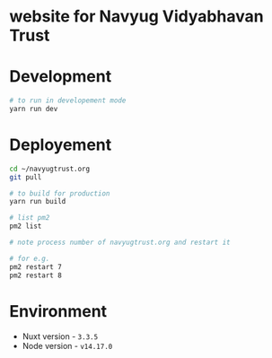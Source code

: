 # website for Navyug Vidyabhavan Trust

# Development

```bash
# to run in developement mode
yarn run dev
```

# Deployement

```bash
cd ~/navyugtrust.org
git pull

# to build for production
yarn run build

# list pm2
pm2 list

# note process number of navyugtrust.org and restart it

# for e.g.
pm2 restart 7
pm2 restart 8
```

# Environment
- Nuxt version - `3.3.5`
- Node version - `v14.17.0`